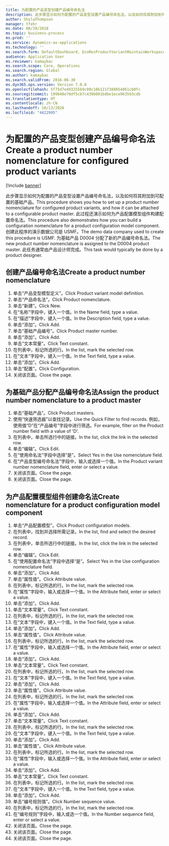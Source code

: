 ```yaml
---
title: 为配置的产品变型创建产品编号命名法
description: 此步骤显示如何为配置的产品变型设置产品编号命名法，以及如何将其附加到可配置的基础产品。
author: ShylaThompson
manager: tfehr
ms.date: 08/29/2018
ms.topic: business-process
ms.prod: ''
ms.service: dynamics-ax-applications
ms.technology: ''
ms.search.form: DefaultDashboard, EcoResProductVariantMaintainWorkspace, EcoResNomenclature, EcoResProductListPage, EcoResProductDetails, PCProductConfigurationModelListPage, PCProductConfigurationModelDetails
audience: Application User
ms.reviewer: kamaybac
ms.search.scope: Core, Operations
ms.search.region: Global
ms.author: kamaybac
ms.search.validFrom: 2016-06-30
ms.dyn365.ops.version: Version 7.0.0
ms.openlocfilehash: 5f75d7e493255b9c09c10b121f388854861cb0fc
ms.sourcegitcommit: 199848e78df5cb7c439b001bdbe1ece963593cdb
ms.translationtype: HT
ms.contentlocale: zh-CN
ms.lasthandoff: 10/13/2020
ms.locfileid: "4422995"
---
```

# <a name="create-a-product-number-nomenclature-for-configured-product-variants"></a><span data-ttu-id="f35e0-103">为配置的产品变型创建产品编号命名法</span><span class="sxs-lookup"><span data-stu-id="f35e0-103">Create a product number nomenclature for configured product variants</span></span>

[!include [banner](../../includes/banner.md)]

<span data-ttu-id="f35e0-104">此步骤显示如何为配置的产品变型设置产品编号命名法，以及如何将其附加到可配置的基础产品。</span><span class="sxs-lookup"><span data-stu-id="f35e0-104">This procedure shows you how to set up a product number nomenclature for configured product variants, and how it can be attached to a configurable product master.</span></span> <span data-ttu-id="f35e0-105">此过程还演示如何为产品配置模型组件构建配置命名法。</span><span class="sxs-lookup"><span data-stu-id="f35e0-105">This procedure also demonstrates how you can build a configuration nomenclature for a product configuration model component.</span></span> <span data-ttu-id="f35e0-106">创建此程序的演示数据公司是 USMF。</span><span class="sxs-lookup"><span data-stu-id="f35e0-106">The demo data company used to create this procedure is USMF.</span></span> <span data-ttu-id="f35e0-107">为基础产品 D0004 分配了新的产品编号命名法。</span><span class="sxs-lookup"><span data-stu-id="f35e0-107">The new product number nomenclature is assigned to the D0004 product master.</span></span> <span data-ttu-id="f35e0-108">此任务通常由产品设计师完成。</span><span class="sxs-lookup"><span data-stu-id="f35e0-108">This task would typically be done by a product designer.</span></span>


## <a name="create-a-product-number-nomenclature"></a><span data-ttu-id="f35e0-109">创建产品编号命名法</span><span class="sxs-lookup"><span data-stu-id="f35e0-109">Create a product number nomenclature</span></span>
1. <span data-ttu-id="f35e0-110">单击“产品变型模型定义”。</span><span class="sxs-lookup"><span data-stu-id="f35e0-110">Click Product variant model definition.</span></span>
2. <span data-ttu-id="f35e0-111">单击“产品命名法”。</span><span class="sxs-lookup"><span data-stu-id="f35e0-111">Click Product nomenclature.</span></span>
3. <span data-ttu-id="f35e0-112">单击“新建”。</span><span class="sxs-lookup"><span data-stu-id="f35e0-112">Click New.</span></span>
4. <span data-ttu-id="f35e0-113">在“名称”字段中，键入一个值。</span><span class="sxs-lookup"><span data-stu-id="f35e0-113">In the Name field, type a value.</span></span>
5. <span data-ttu-id="f35e0-114">在“描述”字段中，键入一个值。</span><span class="sxs-lookup"><span data-stu-id="f35e0-114">In the Description field, type a value.</span></span>
6. <span data-ttu-id="f35e0-115">单击“添加”。</span><span class="sxs-lookup"><span data-stu-id="f35e0-115">Click Add.</span></span>
7. <span data-ttu-id="f35e0-116">单击“基础产品编号”。</span><span class="sxs-lookup"><span data-stu-id="f35e0-116">Click Product master number.</span></span>
8. <span data-ttu-id="f35e0-117">单击“添加”。</span><span class="sxs-lookup"><span data-stu-id="f35e0-117">Click Add.</span></span>
9. <span data-ttu-id="f35e0-118">单击“文本常量”。</span><span class="sxs-lookup"><span data-stu-id="f35e0-118">Click Text constant.</span></span>
10. <span data-ttu-id="f35e0-119">在列表中，标记所选的行。</span><span class="sxs-lookup"><span data-stu-id="f35e0-119">In the list, mark the selected row.</span></span>
11. <span data-ttu-id="f35e0-120">在“文本”字段中，键入一个值。</span><span class="sxs-lookup"><span data-stu-id="f35e0-120">In the Text field, type a value.</span></span>
12. <span data-ttu-id="f35e0-121">单击“添加”。</span><span class="sxs-lookup"><span data-stu-id="f35e0-121">Click Add.</span></span>
13. <span data-ttu-id="f35e0-122">单击“配置”。</span><span class="sxs-lookup"><span data-stu-id="f35e0-122">Click Configuration.</span></span>
14. <span data-ttu-id="f35e0-123">关闭该页面。</span><span class="sxs-lookup"><span data-stu-id="f35e0-123">Close the page.</span></span>

## <a name="assign-the-product-number-nomenclature-to-a-product-master"></a><span data-ttu-id="f35e0-124">为基础产品分配产品编号命名法</span><span class="sxs-lookup"><span data-stu-id="f35e0-124">Assign the product number nomenclature to a product master</span></span>
1. <span data-ttu-id="f35e0-125">单击“基础产品”。</span><span class="sxs-lookup"><span data-stu-id="f35e0-125">Click Product masters.</span></span>
2. <span data-ttu-id="f35e0-126">使用“快速筛选器”以查找记录。</span><span class="sxs-lookup"><span data-stu-id="f35e0-126">Use the Quick Filter to find records.</span></span> <span data-ttu-id="f35e0-127">例如，使用值“D”在“产品编号”字段中进行筛选。</span><span class="sxs-lookup"><span data-stu-id="f35e0-127">For example, filter on the Product number field with a value of 'D'.</span></span>
3. <span data-ttu-id="f35e0-128">在列表中，单击所选行中的链接。</span><span class="sxs-lookup"><span data-stu-id="f35e0-128">In the list, click the link in the selected row.</span></span>
4. <span data-ttu-id="f35e0-129">单击“编辑”。</span><span class="sxs-lookup"><span data-stu-id="f35e0-129">Click Edit.</span></span>
5. <span data-ttu-id="f35e0-130">在“使用命名法”字段中选择“是”。</span><span class="sxs-lookup"><span data-stu-id="f35e0-130">Select Yes in the Use nomenclature field.</span></span>
6. <span data-ttu-id="f35e0-131">在“产品变型编号命名法”字段中，输入或选择一个值。</span><span class="sxs-lookup"><span data-stu-id="f35e0-131">In the Product variant number nomenclature field, enter or select a value.</span></span>
7. <span data-ttu-id="f35e0-132">关闭该页面。</span><span class="sxs-lookup"><span data-stu-id="f35e0-132">Close the page.</span></span>
8. <span data-ttu-id="f35e0-133">关闭该页面。</span><span class="sxs-lookup"><span data-stu-id="f35e0-133">Close the page.</span></span>

## <a name="create-nomenclature-for-a-product-configuration-model-component"></a><span data-ttu-id="f35e0-134">为产品配置模型组件创建命名法</span><span class="sxs-lookup"><span data-stu-id="f35e0-134">Create nomenclature for a product configuration model component</span></span>
1. <span data-ttu-id="f35e0-135">单击“产品配置模型”。</span><span class="sxs-lookup"><span data-stu-id="f35e0-135">Click Product configuration models.</span></span>
2. <span data-ttu-id="f35e0-136">在列表中，找到并选择所需记录。</span><span class="sxs-lookup"><span data-stu-id="f35e0-136">In the list, find and select the desired record.</span></span>
3. <span data-ttu-id="f35e0-137">在列表中，单击所选行中的链接。</span><span class="sxs-lookup"><span data-stu-id="f35e0-137">In the list, click the link in the selected row.</span></span>
4. <span data-ttu-id="f35e0-138">单击“编辑”。</span><span class="sxs-lookup"><span data-stu-id="f35e0-138">Click Edit.</span></span>
5. <span data-ttu-id="f35e0-139">在“使用配置命名法”字段中选择“是”。</span><span class="sxs-lookup"><span data-stu-id="f35e0-139">Select Yes in the Use configuration nomenclature field.</span></span>
6. <span data-ttu-id="f35e0-140">单击“添加”。</span><span class="sxs-lookup"><span data-stu-id="f35e0-140">Click Add.</span></span>
7. <span data-ttu-id="f35e0-141">单击“属性值”。</span><span class="sxs-lookup"><span data-stu-id="f35e0-141">Click Attribute value.</span></span>
8. <span data-ttu-id="f35e0-142">在列表中，标记所选的行。</span><span class="sxs-lookup"><span data-stu-id="f35e0-142">In the list, mark the selected row.</span></span>
9. <span data-ttu-id="f35e0-143">在“属性”字段中，输入或选择一个值。</span><span class="sxs-lookup"><span data-stu-id="f35e0-143">In the Attribute field, enter or select a value.</span></span>
10. <span data-ttu-id="f35e0-144">单击“添加”。</span><span class="sxs-lookup"><span data-stu-id="f35e0-144">Click Add.</span></span>
11. <span data-ttu-id="f35e0-145">单击“文本常量”。</span><span class="sxs-lookup"><span data-stu-id="f35e0-145">Click Text constant.</span></span>
12. <span data-ttu-id="f35e0-146">在列表中，标记所选的行。</span><span class="sxs-lookup"><span data-stu-id="f35e0-146">In the list, mark the selected row.</span></span>
13. <span data-ttu-id="f35e0-147">在“文本”字段中，键入一个值。</span><span class="sxs-lookup"><span data-stu-id="f35e0-147">In the Text field, type a value.</span></span>
14. <span data-ttu-id="f35e0-148">单击“添加”。</span><span class="sxs-lookup"><span data-stu-id="f35e0-148">Click Add.</span></span>
15. <span data-ttu-id="f35e0-149">单击“属性值”。</span><span class="sxs-lookup"><span data-stu-id="f35e0-149">Click Attribute value.</span></span>
16. <span data-ttu-id="f35e0-150">在列表中，标记所选的行。</span><span class="sxs-lookup"><span data-stu-id="f35e0-150">In the list, mark the selected row.</span></span>
17. <span data-ttu-id="f35e0-151">在“属性”字段中，输入或选择一个值。</span><span class="sxs-lookup"><span data-stu-id="f35e0-151">In the Attribute field, enter or select a value.</span></span>
18. <span data-ttu-id="f35e0-152">单击“添加”。</span><span class="sxs-lookup"><span data-stu-id="f35e0-152">Click Add.</span></span>
19. <span data-ttu-id="f35e0-153">单击“文本常量”。</span><span class="sxs-lookup"><span data-stu-id="f35e0-153">Click Text constant.</span></span>
20. <span data-ttu-id="f35e0-154">在列表中，标记所选的行。</span><span class="sxs-lookup"><span data-stu-id="f35e0-154">In the list, mark the selected row.</span></span>
21. <span data-ttu-id="f35e0-155">在“文本”字段中，键入一个值。</span><span class="sxs-lookup"><span data-stu-id="f35e0-155">In the Text field, type a value.</span></span>
22. <span data-ttu-id="f35e0-156">单击“添加”。</span><span class="sxs-lookup"><span data-stu-id="f35e0-156">Click Add.</span></span>
23. <span data-ttu-id="f35e0-157">单击“属性值”。</span><span class="sxs-lookup"><span data-stu-id="f35e0-157">Click Attribute value.</span></span>
24. <span data-ttu-id="f35e0-158">在列表中，标记所选的行。</span><span class="sxs-lookup"><span data-stu-id="f35e0-158">In the list, mark the selected row.</span></span>
25. <span data-ttu-id="f35e0-159">在“属性”字段中，输入或选择一个值。</span><span class="sxs-lookup"><span data-stu-id="f35e0-159">In the Attribute field, enter or select a value.</span></span>
26. <span data-ttu-id="f35e0-160">单击“添加”。</span><span class="sxs-lookup"><span data-stu-id="f35e0-160">Click Add.</span></span>
27. <span data-ttu-id="f35e0-161">单击“文本常量”。</span><span class="sxs-lookup"><span data-stu-id="f35e0-161">Click Text constant.</span></span>
28. <span data-ttu-id="f35e0-162">在列表中，标记所选的行。</span><span class="sxs-lookup"><span data-stu-id="f35e0-162">In the list, mark the selected row.</span></span>
29. <span data-ttu-id="f35e0-163">在“文本”字段中，键入一个值。</span><span class="sxs-lookup"><span data-stu-id="f35e0-163">In the Text field, type a value.</span></span>
30. <span data-ttu-id="f35e0-164">单击“添加”。</span><span class="sxs-lookup"><span data-stu-id="f35e0-164">Click Add.</span></span>
31. <span data-ttu-id="f35e0-165">单击“属性值”。</span><span class="sxs-lookup"><span data-stu-id="f35e0-165">Click Attribute value.</span></span>
32. <span data-ttu-id="f35e0-166">在列表中，标记所选的行。</span><span class="sxs-lookup"><span data-stu-id="f35e0-166">In the list, mark the selected row.</span></span>
33. <span data-ttu-id="f35e0-167">在“属性”字段中，输入或选择一个值。</span><span class="sxs-lookup"><span data-stu-id="f35e0-167">In the Attribute field, enter or select a value.</span></span>
34. <span data-ttu-id="f35e0-168">单击“添加”。</span><span class="sxs-lookup"><span data-stu-id="f35e0-168">Click Add.</span></span>
35. <span data-ttu-id="f35e0-169">单击“文本常量”。</span><span class="sxs-lookup"><span data-stu-id="f35e0-169">Click Text constant.</span></span>
36. <span data-ttu-id="f35e0-170">在列表中，标记所选的行。</span><span class="sxs-lookup"><span data-stu-id="f35e0-170">In the list, mark the selected row.</span></span>
37. <span data-ttu-id="f35e0-171">在“文本”字段中，键入一个值。</span><span class="sxs-lookup"><span data-stu-id="f35e0-171">In the Text field, type a value.</span></span>
38. <span data-ttu-id="f35e0-172">单击“添加”。</span><span class="sxs-lookup"><span data-stu-id="f35e0-172">Click Add.</span></span>
39. <span data-ttu-id="f35e0-173">单击“编号规则值”。</span><span class="sxs-lookup"><span data-stu-id="f35e0-173">Click Number sequence value.</span></span>
40. <span data-ttu-id="f35e0-174">在列表中，标记所选的行。</span><span class="sxs-lookup"><span data-stu-id="f35e0-174">In the list, mark the selected row.</span></span>
41. <span data-ttu-id="f35e0-175">在“编号规则”字段中，输入或选一个值。</span><span class="sxs-lookup"><span data-stu-id="f35e0-175">In the Number sequence field, enter or select a value.</span></span>
42. <span data-ttu-id="f35e0-176">关闭该页面。</span><span class="sxs-lookup"><span data-stu-id="f35e0-176">Close the page.</span></span>
43. <span data-ttu-id="f35e0-177">关闭该页面。</span><span class="sxs-lookup"><span data-stu-id="f35e0-177">Close the page.</span></span>
44. <span data-ttu-id="f35e0-178">关闭该页面。</span><span class="sxs-lookup"><span data-stu-id="f35e0-178">Close the page.</span></span>

